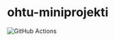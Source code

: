 # ohtu-miniprojekti
![GitHub Actions](https://github.com/Chester-CH/ohtu-miniprojekti/workflows/CI/badge.svg)
